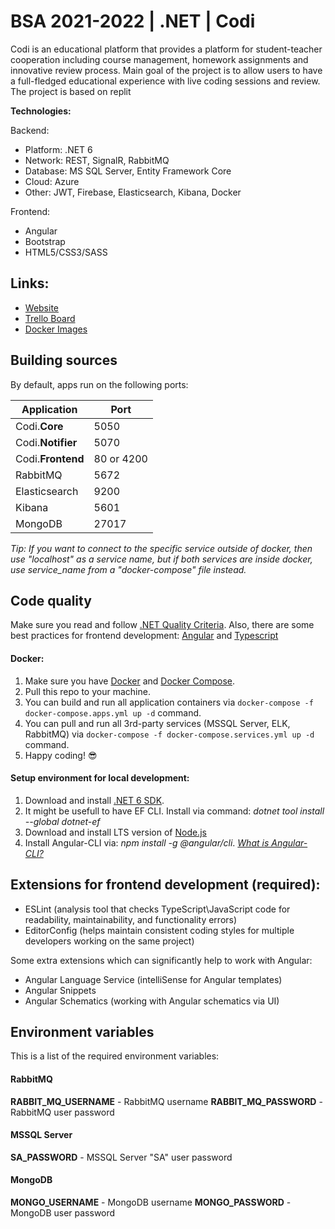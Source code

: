 # BSA 2021-2022 | .NET | Codi

Codi is an educational platform that provides a platform for student-teacher cooperation including course management, homework assignments and innovative review process. 
Main goal of the project is to allow users to have a full-fledged educational experience with live coding sessions and review. The project is based on replit

**Technologies:**

Backend:
- Platform: .NET 6
- Network: REST, SignalR, RabbitMQ
- Database: MS SQL Server, Entity Framework Core
- Cloud: Azure
- Other: JWT, Firebase, Elasticsearch, Kibana, Docker

Frontend:
- Angular
- Bootstrap
- HTML5/CSS3/SASS

## Links:
- [Website](https://bsa-codi.westeurope.cloudapp.azure.com/)
- [Trello Board](https://trello.com/b/Xcf0lBwA/codi)
- [Docker Images](https://hub.docker.com/repository/docker/tatihutii)

## Building sources
By default, apps run on the following ports:

| Application | Port |
|-|-|
| Codi.**Core** | 5050 |
| Codi.**Notifier** | 5070 |
| Codi.**Frontend** | 80 or 4200 |
| RabbitMQ | 5672 |
| Elasticsearch | 9200 |
| Kibana | 5601 |
| MongoDB | 27017 |

*Tip: If you want to connect to the specific service outside of docker, then use "localhost" as a service name, but if both services are inside docker, use service_name from a "docker-compose" file instead.*

## Code quality
Make sure you read and follow [.NET Quality Criteria](https://github.com/BinaryStudioAcademy/quality-criteria/blob/production/source/dotnet.md).
Also, there are some best practices for frontend development: [Angular](https://angular.io/guide/styleguide) and [Typescript](https://google.github.io/styleguide/tsguide.html)

#### Docker:
1. Make sure you have [Docker](https://www.docker.com) and [Docker Compose](https://docs.docker.com/compose/install).
2. Pull this repo to your machine.
3. You can build and run all application containers via `docker-compose -f docker-compose.apps.yml up -d` command.
4. You can pull and run all 3rd-party services (MSSQL Server, ELK, RabbitMQ) via `docker-compose -f docker-compose.services.yml up -d` command.
6. Happy coding! :sunglasses:

#### Setup environment for local development:
1. Download and install [.NET 6 SDK](https://dotnet.microsoft.com/download).
2. It might be usefull to have EF CLI. Install via command: *dotnet tool install --global dotnet-ef*
3. Download and install LTS version of [Node.js](https://nodejs.org/en/)
4. Install Angular-CLI via: *npm install -g @angular/cli*. *[What is Angular-CLI?](https://angular.io/cli)*

## Extensions for frontend development (required):
 - ESLint  (analysis tool that checks TypeScript\JavaScript code for readability, maintainability, and functionality errors)
 - EditorConfig  (helps maintain consistent coding styles for multiple developers working on the same project)
 
Some extra extensions which can significantly help to work with Angular:
- Angular Language Service (intelliSense for Angular templates)
- Angular Snippets
- Angular Schematics (working with Angular schematics via UI)

## Environment variables
This is a list of the required environment variables:

#### RabbitMQ

**RABBIT_MQ_USERNAME** - RabbitMQ username
**RABBIT_MQ_PASSWORD** - RabbitMQ user password


#### MSSQL Server

**SA_PASSWORD** - MSSQL Server "SA" user password


#### MongoDB

**MONGO_USERNAME** - MongoDB username
**MONGO_PASSWORD** - MongoDB user password

